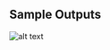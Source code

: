 ## Sample Outputs

![alt text](https://drive.google.com/file/d/14yO355uu3qeG6c15YRGu8GqdMAGnx8Ge/view?usp=sharing)

